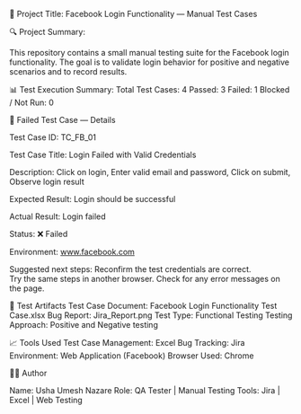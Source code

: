 
📘 Project Title: Facebook Login Functionality — Manual Test Cases

🔍 Project Summary:

This repository contains a small manual testing suite for the Facebook login functionality. The goal is to validate login behavior for positive and negative scenarios and to record results.

📊 Test Execution Summary:
                          Total Test Cases: 4
                          Passed: 3
                          Failed: 1
                          Blocked / Not Run: 0

📄 Failed Test Case — Details


Test Case ID: TC_FB_01

Test Case Title: Login Failed with Valid Credentials

Description:
           Click on login,
           Enter valid email and password,
           Click on submit,
           Observe login result
           
Expected Result: Login should be successful

Actual Result: Login failed

Status: ❌ Failed

Environment: www.facebook.com


Suggested next steps: Reconfirm the test credentials are correct.  
                      Try the same steps in another browser.
                        Check for any error messages on the page.

🧰 Test Artifacts
                 Test Case Document: Facebook Login Functionality Test Case.xlsx
                 Bug Report: Jira_Report.png
                 Test Type: Functional Testing
                 Testing Approach: Positive and Negative testing

📈 Tools Used
             Test Case Management: Excel
             Bug Tracking: Jira
             Environment: Web Application (Facebook)
             Browser Used: Chrome

👩‍💻 Author

Name: Usha Umesh Nazare
Role: QA Tester | Manual Testing
Tools: Jira | Excel | Web Testing


